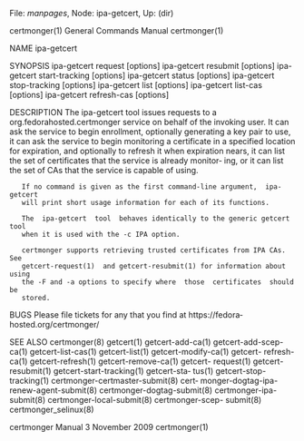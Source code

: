 File: *manpages*,  Node: ipa-getcert,  Up: (dir)

certmonger(1)               General Commands Manual              certmonger(1)



NAME
       ipa-getcert


SYNOPSIS
        ipa-getcert request [options]
        ipa-getcert resubmit [options]
        ipa-getcert start-tracking [options]
        ipa-getcert status [options]
        ipa-getcert stop-tracking [options]
        ipa-getcert list [options]
        ipa-getcert list-cas [options]
        ipa-getcert refresh-cas [options]


DESCRIPTION
       The  ipa-getcert  tool issues requests to a org.fedorahosted.certmonger
       service on behalf of the invoking user.  It  can  ask  the  service  to
       begin  enrollment,  optionally generating a key pair to use, it can ask
       the service to begin monitoring a certificate in a  specified  location
       for  expiration, and optionally to refresh it when expiration nears, it
       can list the set of certificates that the service is  already  monitor‐
       ing,  or  it  can  list  the  set of CAs that the service is capable of
       using.

       If no command is given as the first command-line argument,  ipa-getcert
       will print short usage information for each of its functions.

       The  ipa-getcert  tool  behaves identically to the generic getcert tool
       when it is used with the -c IPA option.

       certmonger supports retrieving trusted certificates from IPA CAs.   See
       getcert-request(1)  and getcert-resubmit(1) for information about using
       the -F and -a options to specify where  those  certificates  should  be
       stored.


BUGS
       Please   file   tickets  for  any  that  you  find  at  https://fedora‐
       hosted.org/certmonger/


SEE ALSO
       certmonger(8)   getcert(1)   getcert-add-ca(1)   getcert-add-scep-ca(1)
       getcert-list-cas(1)   getcert-list(1)   getcert-modify-ca(1)   getcert-
       refresh-ca(1)    getcert-refresh(1)    getcert-remove-ca(1)    getcert-
       request(1)  getcert-resubmit(1)  getcert-start-tracking(1) getcert-sta‐
       tus(1) getcert-stop-tracking(1)  certmonger-certmaster-submit(8)  cert‐
       monger-dogtag-ipa-renew-agent-submit(8)     certmonger-dogtag-submit(8)
       certmonger-ipa-submit(8)  certmonger-local-submit(8)   certmonger-scep-
       submit(8) certmonger_selinux(8)



certmonger Manual               3 November 2009                  certmonger(1)
